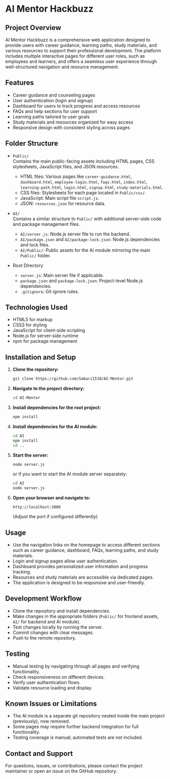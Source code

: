 # AI Mentor Hackbuzz

## Project Overview
AI Mentor Hackbuzz is a comprehensive web application designed to provide users with career guidance, learning paths, study materials, and various resources to support their professional development. The platform includes multiple interactive pages for different user roles, such as employees and learners, and offers a seamless user experience through well-structured navigation and resource management.

## Features
- Career guidance and counseling pages
- User authentication (login and signup)
- Dashboard for users to track progress and access resources
- FAQs and help sections for user support
- Learning paths tailored to user goals
- Study materials and resources organized for easy access
- Responsive design with consistent styling across pages

## Folder Structure
- `Public/`  
  Contains the main public-facing assets including HTML pages, CSS stylesheets, JavaScript files, and JSON resources.  
  - HTML files: Various pages like `career-guidance.html`, `dashboard.html`, `employee-login.html`, `faqs.html`, `index.html`, `learning-path.html`, `login.html`, `signup.html`, `study-materials.html`.  
  - CSS files: Stylesheets for each page located in `Public/css/`.  
  - JavaScript: Main script file `script.js`.  
  - JSON: `resources.json` for resource data.

- `AI/`  
  Contains a similar structure to `Public/` with additional server-side code and package management files.  
  - `AI/server.js`: Node.js server file to run the backend.  
  - `AI/package.json` and `AI/package-lock.json`: Node.js dependencies and lock files.  
  - `AI/Public/`: Public assets for the AI module mirroring the main `Public/` folder.

- Root Directory  
  - `server.js`: Main server file if applicable.  
  - `package.json` and `package-lock.json`: Project-level Node.js dependencies.  
  - `.gitignore`: Git ignore rules.

## Technologies Used
- HTML5 for markup
- CSS3 for styling
- JavaScript for client-side scripting
- Node.js for server-side runtime
- npm for package management

## Installation and Setup

1. **Clone the repository:**
   ```bash
   git clone https://github.com/Sabari1510/AI-Mentor.git
   ```

2. **Navigate to the project directory:**
   ```bash
   cd AI-Mentor
   ```

3. **Install dependencies for the root project:**
   ```bash
   npm install
   ```

4. **Install dependencies for the AI module:**
   ```bash
   cd AI
   npm install
   cd ..
   ```

5. **Start the server:**
   ```bash
   node server.js
   ```
   or if you want to start the AI module server separately:
   ```bash
   cd AI
   node server.js
   ```

6. **Open your browser and navigate to:**
   ```
   http://localhost:3000
   ```
   (Adjust the port if configured differently)

## Usage

- Use the navigation links on the homepage to access different sections such as career guidance, dashboard, FAQs, learning paths, and study materials.
- Login and signup pages allow user authentication.
- Dashboard provides personalized user information and progress tracking.
- Resources and study materials are accessible via dedicated pages.
- The application is designed to be responsive and user-friendly.

## Development Workflow

- Clone the repository and install dependencies.
- Make changes in the appropriate folders (`Public/` for frontend assets, `AI/` for backend and AI module).
- Test changes locally by running the server.
- Commit changes with clear messages.
- Push to the remote repository.

## Testing

- Manual testing by navigating through all pages and verifying functionality.
- Check responsiveness on different devices.
- Verify user authentication flows.
- Validate resource loading and display.

## Known Issues or Limitations

- The AI module is a separate git repository nested inside the main project (previously), now removed.
- Some pages may require further backend integration for full functionality.
- Testing coverage is manual; automated tests are not included.

## Contact and Support

For questions, issues, or contributions, please contact the project maintainer or open an issue on the GitHub repository.
